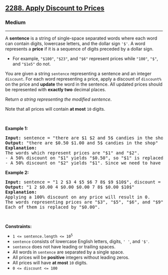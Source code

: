 <h2><a href="https://leetcode.com/problems/apply-discount-to-prices/">2288. Apply Discount to Prices</a></h2><h3>Medium</h3><hr><div><p>A <strong>sentence</strong> is a string of single-space separated words where each word can contain digits, lowercase letters, and the dollar sign <code>'$'</code>. A word represents a <strong>price</strong> if it is a sequence of digits preceded by a dollar sign.</p>

<ul>
	<li>For example, <code>"$100"</code>, <code>"$23"</code>, and <code>"$6"</code> represent prices while <code>"100"</code>, <code>"$"</code>, and <code>"$1e5"</code> do not.</li>
</ul>

<p>You are given a string <code>sentence</code> representing a sentence and an integer <code>discount</code>. For each word representing a price, apply a discount of <code>discount%</code> on the price and <strong>update</strong> the word in the sentence. All updated prices should be represented with <strong>exactly two</strong> decimal places.</p>

<p>Return <em>a string representing the modified sentence</em>.</p>

<p>Note that all prices will contain <strong>at most</strong> <code>10</code> digits.</p>

<p>&nbsp;</p>
<p><strong>Example 1:</strong></p>

<pre><strong>Input:</strong> sentence = "there are $1 $2 and 5$ candies in the shop", discount = 50
<strong>Output:</strong> "there are $0.50 $1.00 and 5$ candies in the shop"
<strong>Explanation:</strong> 
The words which represent prices are "$1" and "$2". 
- A 50% discount on "$1" yields "$0.50", so "$1" is replaced by "$0.50".
- A 50% discount on "$2" yields "$1". Since we need to have exactly 2 decimal places after a price, we replace "$2" with "$1.00".
</pre>

<p><strong>Example 2:</strong></p>

<pre><strong>Input:</strong> sentence = "1 2 $3 4 $5 $6 7 8$ $9 $10$", discount = 100
<strong>Output:</strong> "1 2 $0.00 4 $0.00 $0.00 7 8$ $0.00 $10$"
<strong>Explanation:</strong> 
Applying a 100% discount on any price will result in 0.
The words representing prices are "$3", "$5", "$6", and "$9".
Each of them is replaced by "$0.00".
</pre>

<p>&nbsp;</p>
<p><strong>Constraints:</strong></p>

<ul>
	<li><code>1 &lt;= sentence.length &lt;= 10<sup>5</sup></code></li>
	<li><code>sentence</code> consists of lowercase English letters, digits, <code>' '</code>, and <code>'$'</code>.</li>
	<li><code>sentence</code> does not have leading or trailing spaces.</li>
	<li>All words in <code>sentence</code> are separated by a single space.</li>
	<li>All prices will be <strong>positive</strong> integers without leading zeros.</li>
	<li>All prices will have <strong>at most</strong> <code>10</code> digits.</li>
	<li><code>0 &lt;= discount &lt;= 100</code></li>
</ul>
</div>